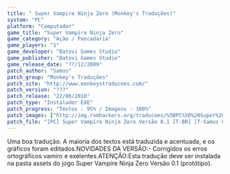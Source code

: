 ```yaml
---
title: " Super Vampire Ninja Zero (Monkey's Traduções)"
system: "PC"
platform: "Computador"
game_title: "Super Vampire Ninja Zero"
game_category: "Ação / Pancadaria"
game_players: "1"
game_developer: "Batovi Games Studio"
game_publisher: "Batovi Games Studio"
game_release_date: "??/12/2009"
patch_author: "Samus"
patch_group: "Monkey's Traduções"
patch_site: "http://www.monkeystraducoes.com/"
patch_version: "???"
patch_release: "22/06/2010"
patch_type: "Instalador EXE"
patch_progress: "Textos - 95% / Imagens - 100%"
patch_images: ["http://img.romhackers.org/traducoes/%5BPC%5D%20Super%20Vampire%20Ninja%20Zero%20-%20Monkey's%20Tradu%C3%A7%C3%B5es%20-%201.jpg","http://img.romhackers.org/traducoes/%5BPC%5D%20Super%20Vampire%20Ninja%20Zero%20-%20Monkey's%20Tradu%C3%A7%C3%B5es%20-%202.jpg","http://img.romhackers.org/traducoes/%5BPC%5D%20Super%20Vampire%20Ninja%20Zero%20-%20Monkey's%20Tradu%C3%A7%C3%B5es%20-%203.jpg"]
patch_file: "[PC] Super Vampire Ninja Zero Versão 0.1 [T-BR] [T-Samus G-Monkey's Traduções] [A-2010].zip"
---
```

Uma boa tradução. A maioria dos textos está traduzida e acentuada, e os gráficos foram editados.NOVIDADES DA VERSÃO:- Corrigidos os erros ortográficos vamiro e exelentes.ATENÇÃO:Esta tradução deve ser instalada na pasta assets do jogo Super Vampire Ninja Zero Versão 0.1 (protótipo).